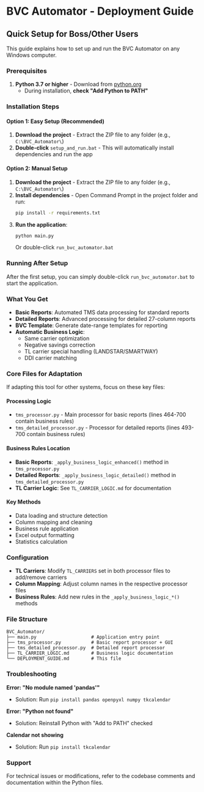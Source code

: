 # BVC Automator - Deployment Guide

## Quick Setup for Boss/Other Users

This guide explains how to set up and run the BVC Automator on any Windows computer.

### Prerequisites

1. **Python 3.7 or higher** - Download from [python.org](https://python.org)
   - During installation, **check "Add Python to PATH"**

### Installation Steps

#### Option 1: Easy Setup (Recommended)
1. **Download the project** - Extract the ZIP file to any folder (e.g., `C:\BVC_Automator\`)
2. **Double-click** `setup_and_run.bat` - This will automatically install dependencies and run the app

#### Option 2: Manual Setup
1. **Download the project** - Extract the ZIP file to any folder (e.g., `C:\BVC_Automator\`)
2. **Install dependencies** - Open Command Prompt in the project folder and run:
   ```bash
   pip install -r requirements.txt
   ```
3. **Run the application**:
   ```bash
   python main.py
   ```
   Or double-click `run_bvc_automator.bat`

### Running After Setup
After the first setup, you can simply double-click `run_bvc_automator.bat` to start the application.

### What You Get

- **Basic Reports**: Automated TMS data processing for standard reports
- **Detailed Reports**: Advanced processing for detailed 27-column reports
- **BVC Template**: Generate date-range templates for reporting
- **Automatic Business Logic**:
  - Same carrier optimization
  - Negative savings correction
  - TL carrier special handling (LANDSTAR/SMARTWAY)
  - DDI carrier matching

### Core Files for Adaptation

If adapting this tool for other systems, focus on these key files:

#### Processing Logic
- `tms_processor.py` - Main processor for basic reports (lines 464-700 contain business rules)
- `tms_detailed_processor.py` - Processor for detailed reports (lines 493-700 contain business rules)

#### Business Rules Location
- **Basic Reports**: `_apply_business_logic_enhanced()` method in `tms_processor.py`
- **Detailed Reports**: `_apply_business_logic_detailed()` method in `tms_detailed_processor.py`
- **TL Carrier Logic**: See `TL_CARRIER_LOGIC.md` for documentation

#### Key Methods
- Data loading and structure detection
- Column mapping and cleaning
- Business rule application
- Excel output formatting
- Statistics calculation

### Configuration

- **TL Carriers**: Modify `TL_CARRIERS` set in both processor files to add/remove carriers
- **Column Mapping**: Adjust column names in the respective processor files
- **Business Rules**: Add new rules in the `_apply_business_logic_*()` methods

### File Structure
```
BVC_Automator/
├── main.py                    # Application entry point
├── tms_processor.py           # Basic report processor + GUI
├── tms_detailed_processor.py  # Detailed report processor
├── TL_CARRIER_LOGIC.md        # Business logic documentation
└── DEPLOYMENT_GUIDE.md        # This file
```

### Troubleshooting

**Error: "No module named 'pandas'"**
- Solution: Run `pip install pandas openpyxl numpy tkcalendar`

**Error: "Python not found"**
- Solution: Reinstall Python with "Add to PATH" checked

**Calendar not showing**
- Solution: Run `pip install tkcalendar`

### Support

For technical issues or modifications, refer to the codebase comments and documentation within the Python files.
